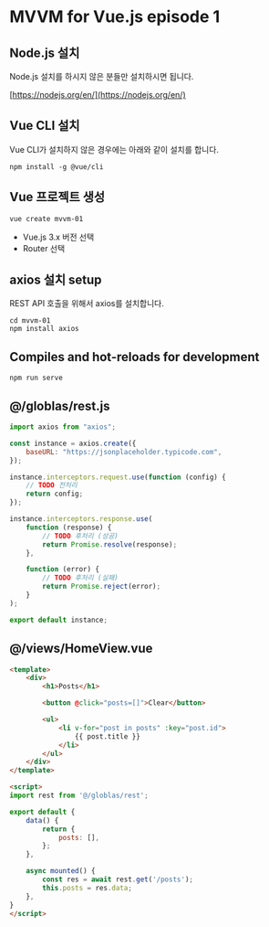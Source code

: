 # MVVM for Vue.js episode 1

## Node.js 설치

Node.js 설치를 하시지 않은 분들만 설치하시면 됩니다.

[https://nodejs.org/en/](https://nodejs.org/en/)

## Vue CLI 설치

Vue CLI가 설치하지 않은 경우에는 아래와 같이 설치를 합니다.

```
npm install -g @vue/cli
```

## Vue 프로젝트 생성

```
vue create mvvm-01
```
* Vue.js 3.x 버전 선택
* Router 선택

## axios 설치 setup

REST API 호출을 위해서 axios를 설치합니다.

```
cd mvvm-01
npm install axios
```

## Compiles and hot-reloads for development

```
npm run serve
```

## @/globlas/rest.js

``` js
import axios from "axios";

const instance = axios.create({
    baseURL: "https://jsonplaceholder.typicode.com",
});

instance.interceptors.request.use(function (config) {
    // TODO 전처리
    return config;
});

instance.interceptors.response.use(
    function (response) {
        // TODO 후처리 (성공)
        return Promise.resolve(response);
    },

    function (error) {
        // TODO 후처리 (실패)
        return Promise.reject(error);
    }
);

export default instance;
```

## @/views/HomeView.vue

``` html
<template>
    <div>
        <h1>Posts</h1>

        <button @click="posts=[]">Clear</button>

        <ul>
            <li v-for="post in posts" :key="post.id">
                {{ post.title }}
            </li>
        </ul>
    </div>
</template>

<script>
import rest from '@/globlas/rest';

export default {
    data() {
        return {
            posts: [],
        };
    },

    async mounted() {
        const res = await rest.get('/posts');
        this.posts = res.data;
    },
}
</script>
```
